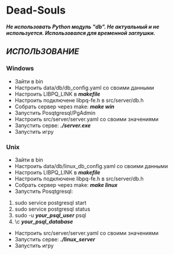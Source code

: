 # Dead-Souls 

***Не использовать Python модуль "db". Не актуальный и не используется. Использовался для временной заглушки.***




## ***__ИСПОЛЬЗОВАНИЕ__***

### Windows
+ Зайти в bin 
+ Настроить data/db/db_config.yaml со своими данными
+ Настроить LIBPQ_LINK в __*makefile*__
+ Настроить подключене libpq-fe.h в src/server/db.h
+ Собрать сервер через make: __*make win*__
+ Запустить Posqtgresql/PgAdmin
+ Настроить src/server/server.yaml со своими значениями
+ Запустить серве: __*./server.exe*__
+ Запустить игру

### Unix
+ Зайти в bin
+ Настроить data/db/linux_db_config.yaml со своими данными
+ Настроить LIBPQ_LINK в __*makefile*__
+ Настроить подключене libpq-fe.h в src/server/db.h
+ Собрать сервер через make: __*make linux*__
+ Запустить Posqtgresql: 
1. sudo service postgresql start
2. sudo service postgresql status
3. sudo -u __*your_psql_user*__ psql
4. \c __*your_psql_database*__ 
+ Настроить src/server/server.yaml со своими значениями
+ Запустить серве: __*./linux_server*__
+ Запустить игру